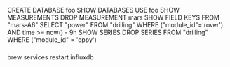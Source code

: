 CREATE DATABASE foo
SHOW DATABASES
USE foo
SHOW MEASUREMENTS
DROP MEASUREMENT mars
SHOW FIELD KEYS FROM "mars-A6"
SELECT "power" FROM "drilling" WHERE ("module_id"='rover') AND time >= now() - 9h
SHOW SERIES
DROP SERIES FROM "drilling" WHERE ("module_id" = 'oppy')

###
brew services restart influxdb